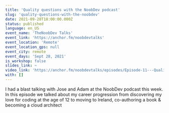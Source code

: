 ```yaml
---
title: 'Quality questions with the NoobDev podcast'
slug: 'quality-questions-with-the-noobdev'
date: 2021-09-28T18:00:00.000Z
status: published
language: en_US
event_name: 'TheNoobDev Talks'
event_link: 'https://anchor.fm/noobdevtalks'
event_location: 'Remote'
event_location_gps: null
event_city: remote
event_days: 'Sept 28, 2021'
is_workshop: false
slides_link: ~
video_link: 'https://anchor.fm/noobdevtalks/episodes/Episode-11---Quality-Questions-with-Luciano-M-e1817pb/a-a6jrkh1'
with: []
---
```


I had a blast talking with Jose and Adam at the NoobDev podcast this week.
In this episode we talked about my career progression from discovering my love for coding at the age of 12 to moving to Ireland, co-authoring a book & becoming a cloud architect
